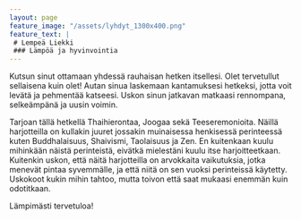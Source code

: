 ```yaml
---
layout: page
feature_image: "/assets/lyhdyt_1300x400.png"
feature_text: |
 # Lempeä Liekki
 ### Lämpöä ja hyvinvointia
---
```


Kutsun sinut ottamaan yhdessä rauhaisan hetken itsellesi. Olet tervetullut sellaisena kuin olet! Autan sinua laskemaan kantamuksesi hetkeksi, jotta voit levätä ja pehmentää katseesi. Uskon sinun jatkavan matkaasi rennompana, selkeämpänä ja uusin voimin.

Tarjoan tällä hetkellä Thaihierontaa, Joogaa sekä Teeseremonioita. Näillä harjotteilla on kullakin juuret jossakin muinaisessa henkisessä perinteessä kuten Buddhalaisuus, Shaivismi, Taolaisuus ja Zen. En kuitenkaan kuulu mihinkään näistä perinteistä, eivätkä mielestäni kuulu itse harjoitteetkaan. Kuitenkin uskon, että näitä harjotteilla on arvokkaita vaikutuksia, jotka menevät pintaa syvemmälle, ja että niitä on sen vuoksi perinteissä käytetty. Uskokoot kukin mihin tahtoo, mutta toivon että saat mukaasi enemmän kuin odotitkaan.

Lämpimästi tervetuloa!